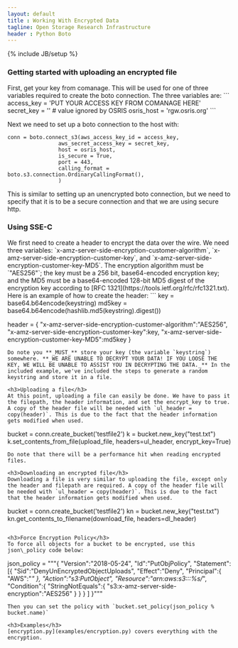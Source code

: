 ```yaml
---
layout: default
title : Working With Encrypted Data
tagline: Open Storage Research Infrastructure
header : Python Boto
---
```


{% include JB/setup %}

<h3>Getting started with uploading an encrypted file</h3>
First, get your key from comanage. This will be used for one of three variables required to create the boto connection.
The three variables are:
```
access_key = 'PUT YOUR ACCESS KEY FROM COMANAGE HERE'
secret_key = '' # value ignored by OSRIS
osris_host = 'rgw.osris.org'
```

Next we need to set up a boto connection to the host with:
```
conn = boto.connect_s3(aws_access_key_id = access_key,
                aws_secret_access_key = secret_key,
                host = osris_host,
                is_secure = True,
                port = 443,
                calling_format = boto.s3.connection.OrdinaryCallingFormat(),
                )
```
This is similar to setting up an unencrypted boto connection, but we need to specify that it is to be a secure connection and that we are using secure http.

<h3>Using SSE-C</h3>
We first need to create a header to encrypt the data over the wire. We need three variables: `x-amz-server-side-encryption-customer-algorithm`, `x-amz-server-side-encryption-customer-key`, and `x-amz-server-side-encryption-customer-key-MD5`. The encryption algorithm must be `"AES256"`; the key must be a 256 bit, base64-encoded encryption key; and the MD5 must be a base64-encoded 128-bit MD5 digest of the encryption key according to [RFC 1321](https://tools.ietf.org/rfc/rfc1321.txt). Here is an example of how to create the header:
```
key = base64.b64encode(keystring)
md5key = base64.b64encode(hashlib.md5(keystring).digest())

header = {
        "x-amz-server-side-encryption-customer-algorithm":"AES256",
        "x-amz-server-side-encryption-customer-key":key,
        "x-amz-server-side-encryption-customer-key-MD5":md5key
        }
```
Do note you **_MUST_** store your key (the variable `keystring`) somewhere. **_WE ARE UNABLE TO DECRYPT YOUR DATA! IF YOU LOOSE THE KEY, WE WILL BE UNABLE TO ASSIST YOU IN DECRYPTING THE DATA._** In the included example, we've included the steps to generate a random keystring and store it in a file.

<h3>Uploading a file</h3>
At this point, uploading a file can easily be done. We have to pass it the filepath, the header information, and set the encrypt_key to true. A copy of the header file will be needed with `ul_header = copy(header)`. This is due to the fact that the header information gets modified when used.
```
bucket = conn.create_bucket('testfile2')
k = bucket.new_key("test.txt")
k.set_contents_from_file(upload_file, headers=ul_header, encrypt_key=True)
```
Do note that there will be a performance hit when reading encrypted files.

<h3>Downloading an encrypted file</h3>
Downloading a file is very similar to uploading the file, except only the header and filepath are required. A copy of the header file will be needed with `ul_header = copy(header)`. This is due to the fact that the header information gets modified when used.
```
bucket = conn.create_bucket('testfile2')
kn = bucket.new_key("test.txt")
kn.get_contents_to_filename(download_file, headers=dl_header)
```

<h3>Force Encryption Policy</h3>
To force all objects for a bucket to be encrypted, use this json\_policy code below:
```
json_policy = """{
   "Version":"2018-05-24",
   "Id":"PutObjPolicy",
   "Statement":[{
         "Sid":"DenyUnEncryptedObjectUploads",
         "Effect":"Deny",
         "Principal":{
            "AWS":"*"
         },
         "Action":"s3:PutObject",
         "Resource":"arn:aws:s3:::%s/*",
         "Condition":{
            "StringNotEquals":{
               "s3:x-amz-server-side-encryption":"AES256"
            }
         }
      }
   ]
}"""
```
Then you can set the policy with `bucket.set_policy(json_policy % bucket.name)`

<h3>Examples</h3>
[encryption.py](examples/encryption.py) covers everything with the encryption.
